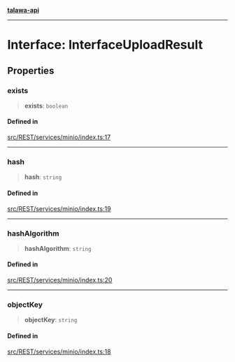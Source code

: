 [**talawa-api**](../../../../README.md)

***

# Interface: InterfaceUploadResult

## Properties

### exists

> **exists**: `boolean`

#### Defined in

[src/REST/services/minio/index.ts:17](https://github.com/Suyash878/talawa-api/blob/095e6964ce2a06c1c30d1acf81b6162203f1db91/src/REST/services/minio/index.ts#L17)

***

### hash

> **hash**: `string`

#### Defined in

[src/REST/services/minio/index.ts:19](https://github.com/Suyash878/talawa-api/blob/095e6964ce2a06c1c30d1acf81b6162203f1db91/src/REST/services/minio/index.ts#L19)

***

### hashAlgorithm

> **hashAlgorithm**: `string`

#### Defined in

[src/REST/services/minio/index.ts:20](https://github.com/Suyash878/talawa-api/blob/095e6964ce2a06c1c30d1acf81b6162203f1db91/src/REST/services/minio/index.ts#L20)

***

### objectKey

> **objectKey**: `string`

#### Defined in

[src/REST/services/minio/index.ts:18](https://github.com/Suyash878/talawa-api/blob/095e6964ce2a06c1c30d1acf81b6162203f1db91/src/REST/services/minio/index.ts#L18)
